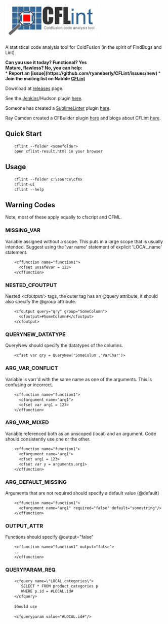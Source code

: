 ![CFLint](/src/main/resources/CFLint-logo.jpg)
======


A statistical code analysis tool for ColdFusion (in the spirit of FindBugs and Lint)

<div><strong>Can you use it today? Functional? Yes</strong><br>
<strong>Mature, flawless?  No, you can help:<br></strong></div>
* <strong>Report an [issue](https://github.com/ryaneberly/CFLint/issues/new) </strong>
* <strong>Join the mailing list on Nabble <a id="nabblelink" href="http://cflint.2337369.n4.nabble.com/">CFLint</a>
<script src="http://cflint.2337369.n4.nabble.com/embed/f1"></script></strong>

Download at [releases](https://github.com/ryaneberly/CFLint/releases) page.

See the [Jenkins](http://jenkins-ci.org/)/Hudson plugin [here](https://github.com/ryaneberly/CFLint-plugin).

Someone has created a [SublimeLinter](http://www.sublimelinter.com) plugin [here](https://github.com/ckaznocha/SublimeLinter-contrib-CFLint).

Ray Camden created a CFBuilder plugin [here](https://github.com/cfjedimaster/CFLint-Extension) and blogs about CFLint [here](http://www.raymondcamden.com/2014/7/31/Linting-your-ColdFusion-code#more).


## Quick Start 
        cflint --folder <somefolder> 
        open cflint-result.html in your browser

## Usage
        
        cflint --folder c:\source\cfmx
        cflint-ui
        cflint --help

## Warning Codes
Note, most of these apply equally to cfscript and CFML.

### MISSING_VAR

Variable assigned without a scope.  This puts in a large scope that is usually intended.  Suggest using the 'var name' statement of explicit 'LOCAL.name' statement.

        <cffunction name="function1">
          <cfset unsafeVar = 123>
        </cffunction>

### NESTED_CFOUTPUT

Nested &lt;cfoutput/&gt; tags, the outer tag has an @query attribute, it should also specify the @group attribute.

        <cfoutput query="qry" group="SomeColumn">
          <cfoutput>#SomeColumn#</cfoutput>
        </cfoutput>
								
### QUERYNEW_DATATYPE

QueryNew should specify the datatypes of the columns.
 
        <cfset var qry = QueryNew('SomeColum','VarChar')>
								
### ARG_VAR_CONFLICT

Variable is varr'd with the same name as one of the arguments.  This is confusing or incorrect.
								
        <cffunction name="function1">
          <cfargument name="arg1">
          <cfset var arg1 = 123>
        </cffunction>

### ARG_VAR_MIXED

Variable referenced both as an unscoped (local) and an argument.  Code should consistently use one or the other.

        <cffunction name="function1">
          <cfargument name="arg1">
          <cfset arg1 = 123>
          <cfset var y = arguments.arg1>
        </cffunction>
								
### ARG_DEFAULT_MISSING

Arguments that are not required should specify a default value (@default)

        <cffunction name="function1">
          <cfargument name="arg1" required="false" default="somestring"/>
        </cffunction>
### OUTPUT_ATTR

Functions should specify @output="false"
								
        <cffunction name="function1" output="false">
        ..
        </cffunction>
        
### QUERYPARAM_REQ
     
        <cfquery name=\"LOCAL.categories\">
           SELECT * FROM product_categories p
           WHERE p.id = #LOCAL.id#
        </cfquery>
        
        Should use
        
        <cfqueryparam value="#LOCAL.id#"/>
